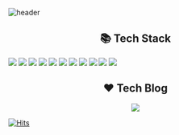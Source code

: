![header](https://capsule-render.vercel.app/api?type=wave&color=87CEEB&height=300&section=header&text=HyeWonLee&fontSize=90)

<h2 align="center">📚 Tech Stack </h2>
<p align="center">

![](https://img.shields.io/badge/Spring-6DB33F?style=flat-square&logo=spring&logoColor=white) ![](https://img.shields.io/badge/Java-007396?style=flat-square&logo=java&logoColor=white) ![](https://img.shields.io/badge/Javascript-F7DF1E?style=flat-square&logo=javascript&logoColor=white) ![](https://img.shields.io/badge/HTML-E34F26?style=flat-square&logo=HTML&logoColor=white) 
![](https://img.shields.io/badge/SQLite-003B57?style=flat-square&logo=SQLite&logoColor=white) ![](https://img.shields.io/badge/Mysql-4479A1?style=flat-square&logo=mysql&logoColor=white) ![](https://img.shields.io/badge/Oracle-F80000?style=flat-square&logo=oracle&logoColor=white) ![](https://img.shields.io/badge/Tomcat-D22128?style=flat-square&logo=apache&logoColor=white) ![](https://img.shields.io/badge/ApacheMaven-C71A36?style=flat-square&logo=apache&logoColor=white)
![](https://img.shields.io/badge/Slack-4A154B?style=flat-square&logo=slack&logoColor=white) ![](https://img.shields.io/badge/Jira-0052CC?style=flat-square&logo=jira&logoColor=white)

</p>
<h2 align="center">❤️ Tech Blog</h2>
<p align="center">
<a href="https://blog.naver.com/chozza2019"><img src="https://img.shields.io/badge/TechBlog-9FEF00?style=flat-square&logo=blogger&logoColor=white"></a>
</p>

[![Hits](https://hits.seeyoufarm.com/api/count/incr/badge.svg?url=https%3A%2F%2Fgithub.com%2Fhwyi21&count_bg=%2344AFFF&title_bg=%23555555&icon=&icon_color=%23E7E7E7&title=hits&edge_flat=false)](https://hits.seeyoufarm.com)
